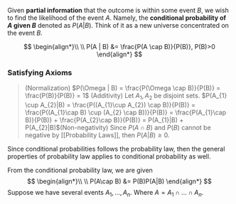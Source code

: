 Given **partial information** that the outcome is within some event $B$, we wish to find the likelihood of the event $A$. Namely, the **conditional probability of $A$ given $B$** denoted as $P(A|B)$. Think of it as a new universe concentrated on the event $B$.

$$
\begin{align*}\\
\\ P(A | B) &= \frac{P(A \cap B)}{P(B)}, P(B)>0
\end{align*}
$$
### Satisfying Axioms
> (Normalization) $P(\Omega | B) = \frac{P(\Omega \cap B)}{P(B)} = \frac{P(B)}{P(B)} = 1$
> (Additivity) Let $A_{1}, A_{2}$ be disjoint sets. $P(A_{1} \cup A_{2}|B) = \frac{P((A_{1}\cup A_{2}) \cap B)}{P(B)} = \frac{P((A_{1}\cap B) \cup (A_{2} \cap B))}{P(B)} = \frac{P(A_{1}\cap B)}{P(B)} + \frac{P(A_{2}\cap B)}{P(B)} = P(A_{1}|B) + P(A_{2}|B)$(Non-negativity) Since $P(A \cap B)$ and $P(B)$ cannot be negative by [[Probability Laws]], then $P(A|B) \geq 0$.

Since conditional probabilities follows the probability law, then the general properties of probability law applies to conditional probability as well.

From the conditional probability law, we are given 
$$
\begin{align*}\\
\\ P(A\cap B) &= P(B)P(A|B)
\end{align*}
$$
Suppose we have several events $A_{1}, ...,A_{n}$. Where $A = A_{1} \cap ... \cap A_n$.